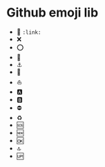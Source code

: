 # Github emoji lib

- :link: `:link:`
- :x:
- :o:
- :trident:
- :anchor:
- :ship:
- :boat:
- :a:
- :b:
- :no_entry:
- :recycle:
- :sos:
- :new:
- :ok:
- :top:
- :up:
